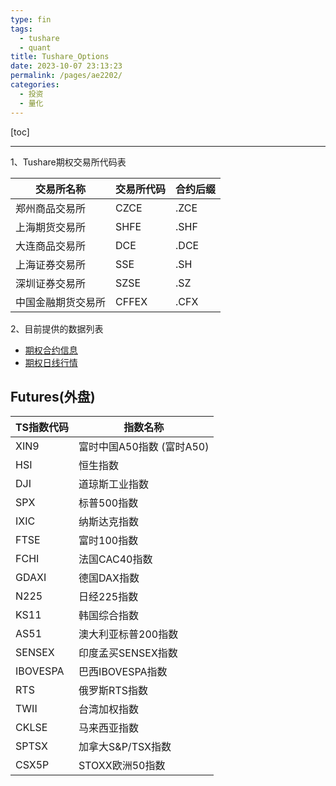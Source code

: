 ```yaml
---
type: fin
tags: 
  - tushare
  - quant
title: Tushare_Options
date: 2023-10-07 23:13:23
permalink: /pages/ae2202/
categories: 
  - 投资
  - 量化
---
```


[toc]
* * *
1、Tushare期权交易所代码表

| 交易所名称 | 交易所代码 | 合约后缀 |
| --- | --- | --- |
| 郑州商品交易所 | CZCE | .ZCE |
| 上海期货交易所 | SHFE | .SHF |
| 大连商品交易所 | DCE | .DCE |
| 上海证券交易所 | SSE | .SH |
| 深圳证券交易所 | SZSE | .SZ |
| 中国金融期货交易所 | CFFEX | .CFX |

2、目前提供的数据列表

- [期权合约信息](https://tushare.pro/document/2?doc_id=158)
- [期权日线行情](https://tushare.pro/document/2?doc_id=159)

## Futures(外盘)
TS指数代码 | 指数名称
-|-
XIN9| 富时中国A50指数 (富时A50)
HSI | 恒生指数
DJI	| 道琼斯工业指数
SPX	| 标普500指数
IXIC| 纳斯达克指数
FTSE| 富时100指数
FCHI| 法国CAC40指数
GDAXI|	德国DAX指数
N225|	日经225指数
KS11|	韩国综合指数
AS51|	澳大利亚标普200指数
SENSEX|	印度孟买SENSEX指数
IBOVESPA|	巴西IBOVESPA指数
RTS|	俄罗斯RTS指数
TWII|	台湾加权指数
CKLSE|	马来西亚指数
SPTSX|	加拿大S&P/TSX指数
CSX5P|	STOXX欧洲50指数